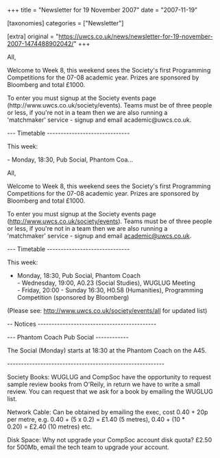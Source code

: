 +++
title = "Newsletter for 19 November 2007"
date = "2007-11-19"

[taxonomies]
categories = ["Newsletter"]

[extra]
original = "https://uwcs.co.uk/news/newsletter-for-19-november-2007-1474488902042/"
+++

<p>All,</p>

<p>Welcome to Week 8, this weekend sees the Society's first Programming<br />Competitions for the 07-08 academic year. Prizes are sponsored by<br />Bloomberg and total £1000.</p>

<p>To enter you must signup at the Society events page<br />(http://www.uwcs.co.uk/society/events). Teams must be of three people<br />or less, if you're not in a team then we are also running a<br />'matchmaker' service - signup and email academic@uwcs.co.uk.</p>

<p>--- Timetable ------------------------------</p>

<p>This week:</p>

<p>- Monday, 18:30, Pub Social, Phantom Coa...</p>

<!-- more -->

All,

Welcome to Week 8, this weekend sees the Society's first Programming  
Competitions for the 07-08 academic year. Prizes are sponsored by  
Bloomberg and total £1000.

To enter you must signup at the Society events page  
(http://www.uwcs.co.uk/society/events). Teams must be of three people  
or less, if you're not in a team then we are also running a  
'matchmaker' service - signup and email academic@uwcs.co.uk.

\--- Timetable ------------------------------

This week:

- Monday, 18:30, Pub Social, Phantom Coach  
\- Wednesday, 19:00, A0.23 (Social Studies), WUGLUG Meeting  
\- Friday, 20:00 - Sunday 16:30, H0.58 (Humanities), Programming  
Competition (sponsored by Bloomberg)

(Please see: http://www.uwcs.co.uk/society/events/all for updated list)

\-- Notices -------------------------------------------

\--- Phantom Coach Pub Social ------------

The Social (Monday) starts at 18:30 at the Phantom Coach on the A45.

\---------------------------------------------------------

Society Books: WUGLUG and CompSoc have the opportunity to request  
sample review books from O'Reily, in return we have to write a small  
review. You can request that we ask for a book by emailing the WUGLUG  
list.

Network Cable: Can be obtained by emailing the exec, cost 0.40 + 20p  
per metre, e.g. 0.40 + (5 x 0.2) = £1.40 (5 metres), 0.40 + (10 \*  
0.20) = £2.40 (10 metres) etc.

Disk Space: Why not upgrade your CompSoc account disk quota? £2.50  
for 500Mb, email the tech team to upgrade your account.

